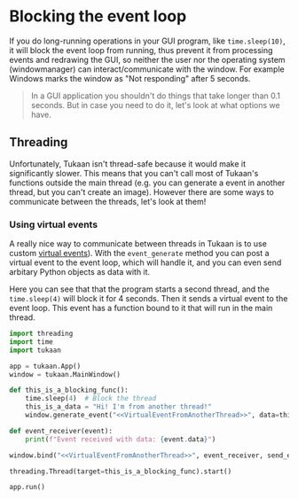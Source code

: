 # Blocking the event loop

If you do long-running operations in your GUI program, like `time.sleep(10)`, it will block the event loop from running, thus prevent it from processing events and redrawing the GUI, so neither the user nor the operating system (windowmanager) can interact/communicate with the window. For example Windows marks the window as "Not responding" after 5 seconds.

> In a GUI application you shouldn't do things that take longer than 0.1 seconds.
> But in case you need to do it, let's look at what options we have.

## Threading
Unfortunately, Tukaan isn't thread-safe because it would make it significantly slower. This means that you can't call most of Tukaan's functions outside the main thread (e.g. you can generate a event in another thread, but you can't create an image). However there are some ways to communicate between the threads, let's look at them!

### Using virtual events
A really nice way to communicate between threads in Tukaan is to use custom [virtual events](/docs/misc/events)).
With the `event_generate` method you can post a virtual event to the event loop, which will handle it, and you can even send arbitary Python objects as data with it.

Here you can see that that the program starts a second thread, and the `time.sleep(4)` will block it for 4 seconds. Then it sends a virtual event to the event loop. This event has a function bound to it that will run in the main thread.
```python
import threading
import time
import tukaan

app = tukaan.App()
window = tukaan.MainWindow()

def this_is_a_blocking_func():
    time.sleep(4)  # Block the thread
    this_is_a_data = "Hi! I'm from another thread!"
    window.generate_event("<<VirtualEventFromAnotherThread>>", data=this_is_a_data)

def event_receiver(event):
    print(f"Event received with data: {event.data}")

window.bind("<<VirtualEventFromAnotherThread>>", event_receiver, send_event=True)

threading.Thread(target=this_is_a_blocking_func).start()

app.run()
```